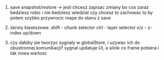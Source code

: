1. save snapshot/restore -> jesli chcesz zapisac zmiany bo cos zaraz bedziesz robic i nie bedziesz wiedzial czy chcesz to zachowac to by potem szybko przywrocic mape do stanu z save

2. skroty klawiszowe:
   shift - chunk selector
   ctrl - layer selector
   x/z - z-index up/down

3. czy dałoby sie tworzyc sygnały w globalStore, i uzywac ich do obustronnej komunikacji? sygnal updatuje UI, a silnik co frame pobiera i tak nowa wartosc
